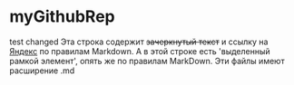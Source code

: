 # myGithubRep
test changed
Эта строка содержит ~~зачеркнутый текст~~ и ссылку на [Яндекс](https://yandex.ru) по правилам Markdown.
А в этой строке есть 'выделенный рамкой элемент', опять же по правилам MarkDown. Эти файлы имеют расширение .md
